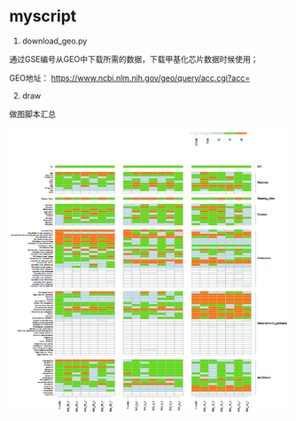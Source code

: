 # myscript

1.	download_geo.py

通过GSE编号从GEO中下载所需的数据，下载甲基化芯片数据时候使用；

GEO地址： https://www.ncbi.nlm.nih.gov/geo/query/acc.cgi?acc=

2.  draw

做图脚本汇总

![image]( https://raw.githubusercontent.com/redpanda2017/myscript/master/draw/heatmap_R/heatmap_r.png)
